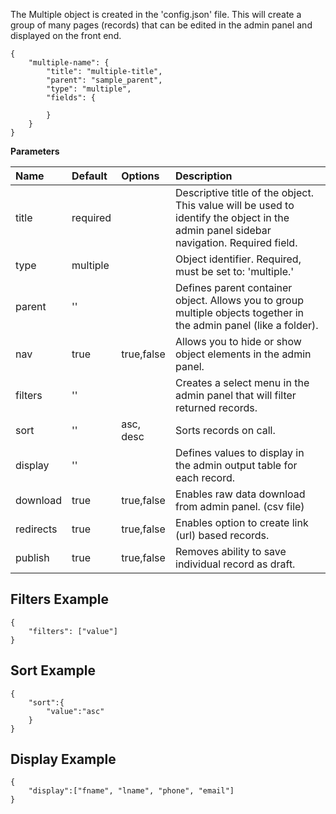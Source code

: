The Multiple object is created in the 'config.json' file. This will create a group of many pages (records) that can be edited in the admin panel and displayed on the front end.

	{
	    "multiple-name": {
			"title": "multiple-title",
			"parent": "sample_parent",
			"type": "multiple",
			"fields": {
				
			}
		}
	}

**Parameters**

| Name | Default | Options | Description |
| :------------- | :------------- | :------------- | :------------- |
| title | required | | Descriptive title of the object. This value will be used to identify the object in the admin panel sidebar navigation. Required field. |
| type | multiple | | Object identifier. Required, must be set to: 'multiple.' |
| parent | '' | | Defines parent container object. Allows you to group multiple objects together in the admin panel (like a folder). |
| nav | true | true,false | Allows you to hide or show object elements in the admin panel. |
| filters  | '' | | Creates a select menu in the admin panel that will filter returned records. |
| sort  | '' | asc, desc | Sorts records on call. |
| display  | '' | | Defines values to display in the admin output table for each record. |
| download | true | true,false | Enables raw data download from admin panel. (csv file) |
| redirects | true | true,false | Enables option to create link (url) based records. |
| publish | true | true,false | Removes ability to save individual record as draft. |

## Filters Example

	{
    	"filters": ["value"]
    }

## Sort Example
	{
	    "sort":{
	        "value":"asc"
	    }
	}

## Display Example
	{
	    "display":["fname", "lname", "phone", "email"]
	}